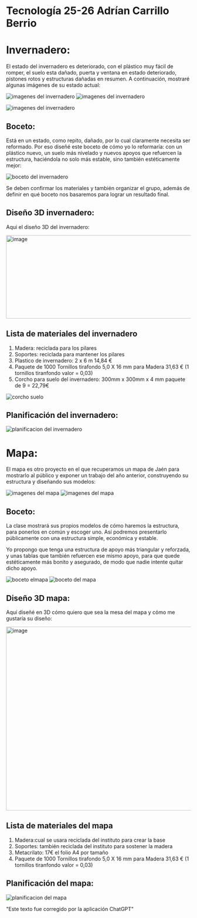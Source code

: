 # Tecnología 25-26 Adrían Carrillo Berrio 
# Invernadero:
El estado del invernadero es deteriorado, con el plástico muy fácil de romper, el suelo esta dañado, puerta y ventana en estado deteriorado, pistones rotos y estructuras dañadas en resumen. A continuación, mostraré algunas imágenes de su estado actual:

![imagenes del invernadero](imagenes/invernadero.jpg)  ![imagenes del invernadero](imagenes/invernadero_1.jpg)

![imagenes del invernadero](imagenes/invernadero_2.jpg)

## Boceto:
Está en un estado, como repito, dañado, por lo cual claramente necesita ser reformado. Por eso diseñé este boceto de cómo yo lo reformaría: con un plástico nuevo, un suelo más nivelado y nuevos apoyos que refuercen la estructura, haciéndola no solo más estable, sino también estéticamente mejor:

![boceto del invernadero](imagenes/bocetoinvernader1.jpg)

Se deben confirmar los materiales y también organizar el grupo, además de definir en qué boceto nos basaremos para lograr un resultado final.

## Diseño 3D invernadero:

Aqui el diseño 3D del invernadero:

<img width="535" height="227" alt="image" src="https://github.com/user-attachments/assets/ec44f594-3c0c-4ac8-b4d4-2fe3d72093ab" />

## Lista de materiales del invernadero

1. Madera: reciclada para los pilares
2. Soportes: reciclada para mantener los pilares
3. Plastico de invernadero: 2 x 6 m 14,84 €
4. Paquete de 1000 Tornillos tirafondo 5,0 X 16 mm para Madera 31,63 € (1 tornillos tiranfondo valor = 0,03)
5.  Corcho para suelo del invernadero: 300mm x 300mm x 4 mm paquete de 9 = 22,79€

![corcho suelo](imagenes/corchosuelo.jpg)

## Planificación del invernadero:

![planificacion del invernadero](imagenes/planificacioninvernadero.png)

# Mapa:
El mapa es otro proyecto en el que recuperamos un mapa de Jaén para mostrarlo al público y exponer un trabajo del año anterior, construyendo su estructura y diseñando sus modelos:

![imagenes del mapa](imagenes/mapa_1.jpg) ![imagenes del mapa](imagenes/mapa_0.jpg)

## Boceto:
La clase mostrará sus propios modelos de cómo haremos la estructura, para ponerlos en común y escoger uno. Así podremos presentarlo públicamente con una estructura simple, económica y estable.

Yo propongo que tenga una estructura de apoyo más triangular y reforzada, y unas tablas que también refuercen ese mismo apoyo, para que quede estéticamente más bonito y asegurado, de modo que nadie intente quitar dicho apoyo.

![boceto elmapa](imagenes/bocetoeluno.jpg) ![boceto del mapa](imagenes/bocetoeldos.jpg)

## Diseño 3D mapa:
Aquí diseñé en 3D cómo quiero que sea la mesa del mapa y cómo me gustaría su diseño:

<img width="756" height="501" alt="image" src="https://github.com/user-attachments/assets/61c20c8e-d766-4019-a436-a10b30dd3f1c" />


## Lista de materiales del mapa

1. Madera:cual se usara reciclada del instituto para crear la base
2. Soportes: también reciclada del instituto para sostener la madera
3. Metacrilato: 17€ el folio A4 por tamaño
4. Paquete de 1000 Tornillos tirafondo 5,0 X 16 mm para Madera 31,63 € (1 tornillos tiranfondo valor = 0,03)



## Planificación del mapa:

![planificacion del mapa](imagenes/mapplanificado.png)


"Este texto fue corregido por la aplicación ChatGPT"
